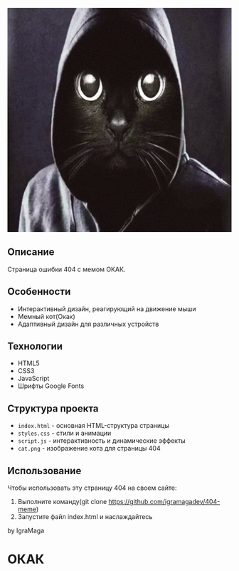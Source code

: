 ![404 ОКАК](cat.png)

## Описание

Страница ошибки 404 с мемом ОКАК. 

## Особенности

- Интерактивный дизайн, реагирующий на движение мыши
- Мемный кот(Окак)
- Адаптивный дизайн для различных устройств

## Технологии

- HTML5
- CSS3 
- JavaScript 
- Шрифты Google Fonts

## Структура проекта

- `index.html` - основная HTML-структура страницы
- `styles.css` - стили и анимации
- `script.js` - интерактивность и динамические эффекты
- `cat.png` - изображение кота для страницы 404

## Использование

Чтобы использовать эту страницу 404 на своем сайте:

1. Выполните команду(git clone https://github.com/igramagadev/404-meme)
2. Запустите файл index.html и наслаждайтесь 


by IgraMaga




# ОКАК
